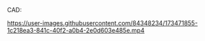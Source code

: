 CAD:


https://user-images.githubusercontent.com/84348234/173471855-1c218ea3-841c-40f2-a0b4-2e0d603e485e.mp4

